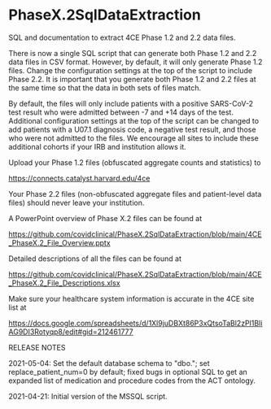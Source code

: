 # PhaseX.2SqlDataExtraction
SQL and documentation to extract 4CE Phase 1.2 and 2.2 data files.

There is now a single SQL script that can generate both Phase 1.2 and 2.2 data files in CSV format. However, by default, it will only generate Phase 1.2 files. Change the configuration settings at the top of the script to include Phase 2.2. It is important that you generate both Phase 1.2 and 2.2 files at the same time so that the data in both sets of files match.

By default, the files will only include patients with a positive SARS-CoV-2 test result who were admitted between -7 and +14 days of the test. Additional configuration settings at the top of the script can be changed to add patients with a U07.1 diagnosis code, a negative test result, and those who were not admitted to the files. We encourage all sites to include these additional cohorts if your IRB and institution allows it.

Upload your Phase 1.2 files (obfuscated aggregate counts and statistics) to

https://connects.catalyst.harvard.edu/4ce

Your Phase 2.2 files (non-obfuscated aggregate files and patient-level data files) should never leave your institution.

A PowerPoint overview of Phase X.2 files can be found at

https://github.com/covidclinical/PhaseX.2SqlDataExtraction/blob/main/4CE_PhaseX.2_File_Overview.pptx

Detailed descriptions of all the files can be found at

https://github.com/covidclinical/PhaseX.2SqlDataExtraction/blob/main/4CE_PhaseX.2_File_Descriptions.xlsx

Make sure your healthcare system information is accurate in the 4CE site list at

https://docs.google.com/spreadsheets/d/1Xl9juDBXt86P3xQtsoTaBl2zPl1BIiAG9DI3Rotyqp8/edit#gid=212461777


RELEASE NOTES

2021-05-04: Set the default database schema to "dbo."; set replace_patient_num=0 by default; fixed bugs in optional SQL to get an expanded list of medication and procedure codes from the ACT ontology.

2021-04-21: Initial version of the MSSQL script.



